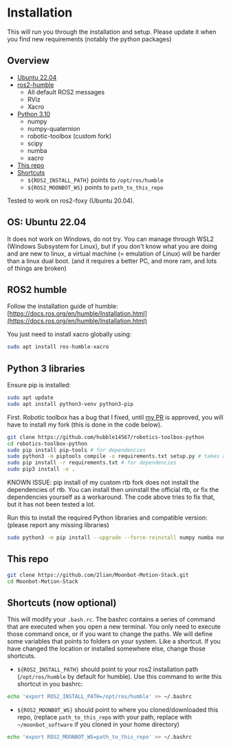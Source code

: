 # Installation

This will run you through the installation and setup. Please update it when you find new requirements (notably the python packages)

## Overview

* [Ubuntu 22.04](installation.md#os-ubuntu-2204)
* [ros2-humble](installation.md#ROS2-humble)
  * All default ROS2 messages
  * RViz
  * Xacro
* [Python 3.10](installation.md#Python-libraries)
  * numpy
  * numpy-quaternion
  * robotic-toolbox (custom fork)
  * scipy
  * numba 
  * xacro
* [This repo](installation.md#this-repo)
* [Shortcuts](installation.md#Shortcuts)
  * `${ROS2_INSTALL_PATH}` points to `/opt/ros/humble`
  * `${ROS2_MOONBOT_WS}` points to `path_to_this_repo`

Tested to work on ros2-foxy (Ubuntu 20.04).

## OS: Ubuntu 22.04

It does not work on Windows, do not try.
You can manage through WSL2 (Windows Subsystem for Linux), but if you don't know what you are doing and are new to linux, a virtual machine (= emulation of Linux) will be harder than a linux dual boot. (and it requires a better PC, and more ram, and lots of things are broken)

## ROS2 humble

Follow the installation guide of humble: [https://docs.ros.org/en/humble/Installation.html](https://docs.ros.org/en/humble/Installation.html)

You just need to install xacro globally using:
```bash
sudo apt install ros-humble-xacro
```

## Python 3 libraries

Ensure pip is installed:

````bash
sudo apt update
sudo apt install python3-venv python3-pip
````

First.
Robotic toolbox has a bug that I fixed, until [my PR](https://github.com/petercorke/robotics-toolbox-python/pull/441) is approved, you will have to install my fork (this is done in the code below).
````bash
git clone https://github.com/hubble14567/robotics-toolbox-python
cd robotics-toolbox-python
sudo pip install pip-tools # for dependencies
sudo python3 -m piptools compile -o requirements.txt setup.py # takes a while (2-3 min on embedded pc)
sudo pip install -r requirements.txt # for dependencies
sudo pip3 install -e .
````

KNOWN ISSUE: pip install of my custom rtb fork does not install the dependencies of rtb. You can install then uninstall the official rtb, or fix the dependencies yourself as a workaround. The code above tries to fix that, but it has not been tested a lot.

Run this to install the required Python libraries and compatible version:
(please report any missing libraries)

````bash
sudo python3 -m pip install --upgrade --force-reinstall numpy numba numpy-quaternion scipy xacro
````

## This repo

````bash
git clone https://github.com/2lian/Moonbot-Motion-Stack.git
cd Moonbot-Motion-Stack
````

## Shortcuts (now optional)

This will modify your `.bash.rc`. The bashrc contains a series of command that are executed when you open a new terminal. You only need to execute those command once, or if you want to change the paths.
We will define some variables that points to folders on your system. Like a shortcut. If you have changed the location or installed somewhere else, change those shortcuts.

- `${ROS2_INSTALL_PATH}` should point to your ros2 installation path (`/opt/ros/humble` by default for humble). Use this command to write this shortcut in you bashrc:
````bash
echo 'export ROS2_INSTALL_PATH=/opt/ros/humble' >> ~/.bashrc
````
- `${ROS2_MOONBOT_WS}` should point to where you cloned/downloaded this repo, (replace `path_to_this_repo` with your path, replace with `~/moonbot_software` if you cloned in your home directory)
````bash
echo 'export ROS2_MOONBOT_WS=path_to_this_repo' >> ~/.bashrc
````

